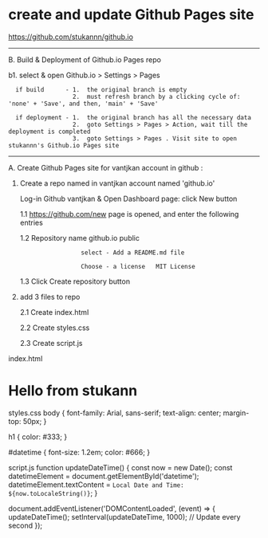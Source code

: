 #  create and update Github Pages site

https://github.com/stukannn/github.io

--------------------------------------------------------------------------------------------------------------------
B.   Build & Deployment of Github.io Pages repo

b1.  select & open Github.io > Settings > Pages

      if build      - 1.  the original branch is empty
                      2.  must refresh branch by a clicking cycle of: 'none' + 'Save', and then, 'main' + 'Save'
                      
      if deployment - 1.  the original branch has all the necessary data
                      2.  goto Settings > Pages > Action, wait till the deployment is completed
                      3.  goto Settings > Pages . Visit site to open stukannn's Github.io Pages site
--------------------------------------------------------------------------------------------------------------------

A.   Create Github Pages site for vantjkan account in github :

1.   Create a repo named in vantjkan account named  'github.io'
   
     Log-in Github vantjkan & Open Dashboard page:  click  New  button
         
      1.1   https://github.com/new page is opened, and enter the following entries
     
      1.2   Repository name     github.io
                          public
     
                          select - Add a README.md file
     
                          Choose - a license   MIT License
                        
      1.3    Click  Create repository  button

3.  add 3 files to repo
   
      2.1  Create index.html
     
      2.2  Create styles.css
     
      2.3  Create script.js 

index.html
<!DOCTYPE html>
<html lang="en">                     
<head>
    <meta charset="UTF-8">
    <meta name="viewport" content="width=device-width, initial-scale=1.0">
    <title>Welcome to Stukann's Page</title>
    <link rel="stylesheet" href="styles.css">
    <script src="script.js" defer></script>
</head>
<body>
    <h1>Hello from stukann</h1>
    <p id="datetime"></p>
</body>
</html>

styles.css
body {
    font-family: Arial, sans-serif;
    text-align: center;
    margin-top: 50px;
}

h1 {
    color: #333;
}

#datetime {
    font-size: 1.2em;
    color: #666;
}

script.js
function updateDateTime() {
    const now = new Date();
    const datetimeElement = document.getElementById('datetime');
    datetimeElement.textContent = `Local Date and Time: ${now.toLocaleString()}`;
}

document.addEventListener('DOMContentLoaded', (event) => {
    updateDateTime();
    setInterval(updateDateTime, 1000); // Update every second
});
